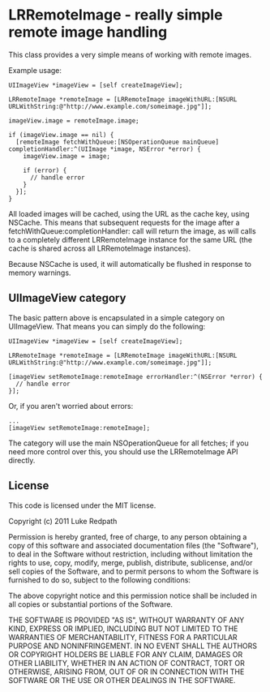 # LRRemoteImage - really simple remote image handling

This class provides a very simple means of working with remote images.

Example usage:

    UIImageView *imageView = [self createImageView];
    
    LRRemoteImage *remoteImage = [LRRemoteImage imageWithURL:[NSURL URLWithString:@"http://www.example.com/someimage.jpg"]];
    
    imageView.image = remoteImage.image;

    if (imageView.image == nil) {
      [remoteImage fetchWithQueue:[NSOperationQueue mainQueue] completionHandler:^(UIImage *image, NSError *error) {
        imageView.image = image;
        
        if (error) {
          // handle error
        }
      }];
    }
    
All loaded images will be cached, using the URL as the cache key, using NSCache. This means that subsequent requests for the image after a fetchWithQueue:completionHandler: call will return the image, as will calls to a completely different LRRemoteImage instance for the same URL (the cache is shared across all LRRemoteImage instances).

Because NSCache is used, it will automatically be flushed in response to memory warnings.

## UIImageView category

The basic pattern above is encapsulated in a simple category on UIImageView. That means you can simply do the following:

    UIImageView *imageView = [self createImageView];
    
    LRRemoteImage *remoteImage = [LRRemoteImage imageWithURL:[NSURL URLWithString:@"http://www.example.com/someimage.jpg"]];
    
    [imageView setRemoteImage:remoteImage errorHandler:^(NSError *error) {
      // handle error
    }];
    
Or, if you aren't worried about errors:

    ...
    [imageView setRemoteImage:remoteImage];
    
The category will use the main NSOperationQueue for all fetches; if you need more control over this, you should use the LRRemoteImage API directly.

## License

This code is licensed under the MIT license.

Copyright (c) 2011 Luke Redpath

Permission is hereby granted, free of charge, to any person obtaining
a copy of this software and associated documentation files (the
"Software"), to deal in the Software without restriction, including
without limitation the rights to use, copy, modify, merge, publish,
distribute, sublicense, and/or sell copies of the Software, and to
permit persons to whom the Software is furnished to do so, subject to
the following conditions:

The above copyright notice and this permission notice shall be
included in all copies or substantial portions of the Software.

THE SOFTWARE IS PROVIDED "AS IS", WITHOUT WARRANTY OF ANY KIND,
EXPRESS OR IMPLIED, INCLUDING BUT NOT LIMITED TO THE WARRANTIES OF
MERCHANTABILITY, FITNESS FOR A PARTICULAR PURPOSE AND
NONINFRINGEMENT. IN NO EVENT SHALL THE AUTHORS OR COPYRIGHT HOLDERS BE
LIABLE FOR ANY CLAIM, DAMAGES OR OTHER LIABILITY, WHETHER IN AN ACTION
OF CONTRACT, TORT OR OTHERWISE, ARISING FROM, OUT OF OR IN CONNECTION
WITH THE SOFTWARE OR THE USE OR OTHER DEALINGS IN THE SOFTWARE.
